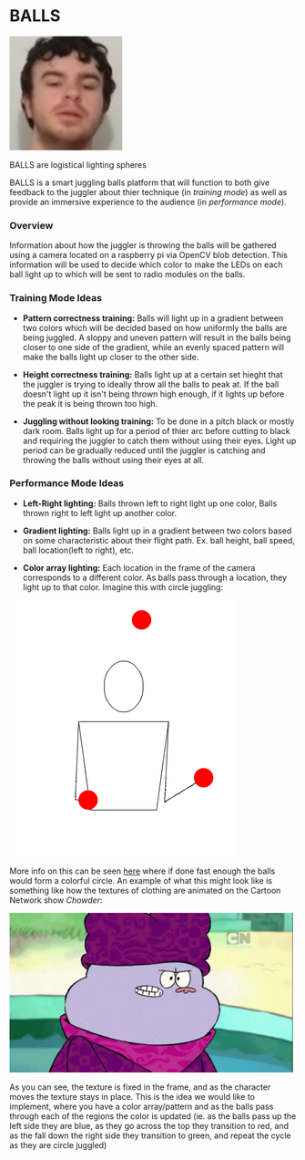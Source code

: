 # BALLS

![](res/mike_uhh.png)

BALLS are logistical lighting spheres

BALLS is a smart juggling balls platform that will function to both give
feedback to the juggler about thier technique (in *training mode*) as well as 
provide an immersive experience to the audience (in *performance mode*).

### Overview

Information about how the juggler is throwing the balls will be gathered using
a camera located on a raspberry pi via OpenCV blob detection. This information
will be used to decide which color to make the LEDs on each ball light up to
which will be sent to radio modules on the balls. 

### Training Mode Ideas

* **Pattern correctness training:** Balls will light up in a gradient between
  two colors which will be decided based on how uniformly the balls are being
  juggled. A sloppy and uneven pattern will result in the balls being closer to
  one side of the gradient, while an evenly spaced pattern will make the balls
  light up closer to the other side.

* **Height correctness training:** Balls light up at a certain set hieght that
  the juggler is trying to ideally throw all the balls to peak at. If the ball
  doesn't light up it isn't being thrown high enough, if it lights up before
  the peak it is being thrown too high.

* **Juggling without looking training:** To be done in a pitch black or mostly
  dark room. Balls light up for a period of thier arc before cutting to black
  and requiring the juggler to catch them without using their eyes. Light up
  period can be gradually reduced until the juggler is catching and throwing
  the balls without using their eyes at all.

### Performance Mode Ideas

* **Left-Right lighting:** Balls thrown left to right light up one color, Balls
  thrown right to left light up another color.

* **Gradient lighting:** Balls light up in a gradient between two colors based
  on some characteristic about their flight path. Ex. ball height, ball speed,
  ball location(left to right), etc.

* **Color array lighting:** Each location in the frame of the camera
  corresponds to a different color. As balls pass through a location, they
  light up to that color. Imagine this with circle juggling:

![](res/circlejuggle.gif)

More info on this can be seen 
[here](https://www.libraryofjuggling.com/Tricks/3balltricks/Shower.html) where
if done fast enough the balls would form a colorful circle. An example of what
this might look like is something like how the textures of clothing are
animated on the Cartoon Network show *Chowder*:

![](res/tenor.gif)

As you can see, the texture is fixed in the frame, and as the character moves
the texture stays in place. This is the idea we would like to implement, where
you have a color array/pattern and as the balls pass through each of the
regions the color is updated (ie. as the balls pass up the left side they are
blue, as they go across the top they transition to red, and as the fall down
the right side they transition to green, and repeat the cycle as they are
circle juggled)
